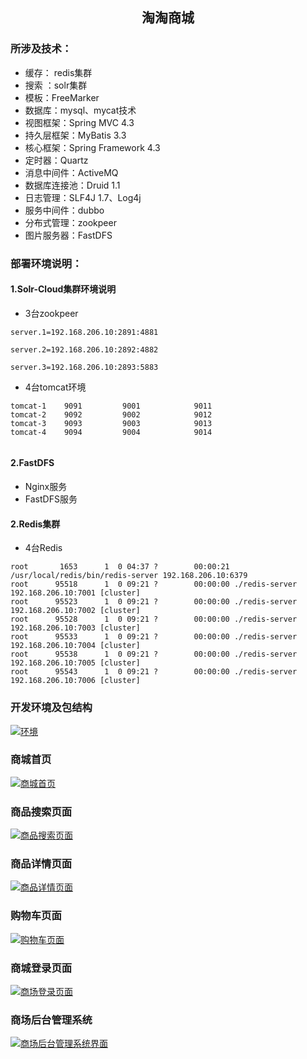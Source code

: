 ## <center>淘淘商城</center>
### **所涉及技术：**
- 缓存： redis集群
- 搜索 ：solr集群
- 模板：FreeMarker
- 数据库：mysql、mycat技术
- 视图框架：Spring MVC 4.3
- 持久层框架：MyBatis 3.3
- 核心框架：Spring Framework 4.3
- 定时器：Quartz
- 消息中间件：ActiveMQ
- 数据库连接池：Druid 1.1
- 日志管理：SLF4J 1.7、Log4j
- 服务中间件：dubbo
- 分布式管理：zookpeer
- 图片服务器：FastDFS

### 部署环境说明：
#### 1.Solr-Cloud集群环境说明
- 3台zookpeer
```
server.1=192.168.206.10:2891:4881

server.2=192.168.206.10:2892:4882

server.3=192.168.206.10:2893:5883
```
- 4台tomcat环境
```
tomcat-1    9091         9001            9011
tomcat-2    9092         9002            9012
tomcat-3    9093         9003            9013
tomcat-4    9094         9004            9014


```

#### 2.FastDFS
- Nginx服务
- FastDFS服务
#### 2.Redis集群
- 4台Redis
```
root       1653      1  0 04:37 ?        00:00:21 /usr/local/redis/bin/redis-server 192.168.206.10:6379            
root      95518      1  0 09:21 ?        00:00:00 ./redis-server 192.168.206.10:7001 [cluster]
root      95523      1  0 09:21 ?        00:00:00 ./redis-server 192.168.206.10:7002 [cluster]
root      95528      1  0 09:21 ?        00:00:00 ./redis-server 192.168.206.10:7003 [cluster]
root      95533      1  0 09:21 ?        00:00:00 ./redis-server 192.168.206.10:7004 [cluster]
root      95538      1  0 09:21 ?        00:00:00 ./redis-server 192.168.206.10:7005 [cluster]
root      95543      1  0 09:21 ?        00:00:00 ./redis-server 192.168.206.10:7006 [cluster]
```
### 开发环境及包结构
[![环境](http://oy3l6utxs.bkt.clouddn.com/%E7%8E%AF%E5%A2%83.jpg "环境")](http://oy3l6utxs.bkt.clouddn.com/%E7%8E%AF%E5%A2%83.jpg "环境")
### 商城首页
[![商城首页](http://oy3l6utxs.bkt.clouddn.com/%E6%B7%98%E6%B7%98%E7%BD%91%E4%B8%8A%E5%95%86%E5%9F%8E%E9%A1%B5%E9%9D%A2.png "商城首页")](http://oy3l6utxs.bkt.clouddn.com/%E6%B7%98%E6%B7%98%E7%BD%91%E4%B8%8A%E5%95%86%E5%9F%8E%E9%A1%B5%E9%9D%A2.png "商城首页")
### 商品搜索页面
[![商品搜索页面](http://oy3l6utxs.bkt.clouddn.com/%E5%95%86%E5%93%81%E6%90%9C%E7%B4%A2.png "商品搜索页面")](http://oy3l6utxs.bkt.clouddn.com/%E5%95%86%E5%93%81%E6%90%9C%E7%B4%A2.png "商品搜索页面")
### 商品详情页面
[![商品详情页面](http://oy3l6utxs.bkt.clouddn.com/%E5%95%86%E5%93%81%E8%AF%A6%E6%83%85%E9%A1%B5.png "商品详情页面")](http://oy3l6utxs.bkt.clouddn.com/%E5%95%86%E5%93%81%E8%AF%A6%E6%83%85%E9%A1%B5.png "商品详情页面")
### 购物车页面
[![购物车页面](http://oy3l6utxs.bkt.clouddn.com/%E8%B4%AD%E7%89%A9%E8%BD%A6%E9%A1%B5%E9%9D%A2.png "购物车页面")](http://oy3l6utxs.bkt.clouddn.com/%E8%B4%AD%E7%89%A9%E8%BD%A6%E9%A1%B5%E9%9D%A2.png "购物车页面")
### 商城登录页面
[![商场登录页面](http://oy3l6utxs.bkt.clouddn.com/%E7%99%BB%E5%BD%95%E9%A1%B5%E9%9D%A2.png "商场登录页面")](http://oy3l6utxs.bkt.clouddn.com/%E7%99%BB%E5%BD%95%E9%A1%B5%E9%9D%A2.png "商场登录页面")
### 商场后台管理系统
[![商场后台管理系统界面](http://oy3l6utxs.bkt.clouddn.com/%E6%B7%98%E6%B7%98%E5%95%86%E5%9F%8E%E5%90%8E%E5%8F%B0%E7%AE%A1%E7%90%86%E7%B3%BB%E7%BB%9F.png "商场后台管理系统界面")](http://oy3l6utxs.bkt.clouddn.com/%E6%B7%98%E6%B7%98%E5%95%86%E5%9F%8E%E5%90%8E%E5%8F%B0%E7%AE%A1%E7%90%86%E7%B3%BB%E7%BB%9F.png "商场后台管理系统界面")